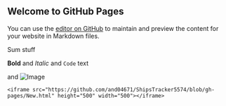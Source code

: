 ## Welcome to GitHub Pages

You can use the [editor on GitHub](https://github.com/and04671/ShipsTracker5574/edit/gh-pages/index.md) to maintain and preview the content for your website in Markdown files.



Sum stuff

**Bold** and _Italic_ and `Code` text

 and ![Image](src)
```
<iframe src="https://github.com/and04671/ShipsTracker5574/blob/gh-pages/New.html" height="500" width="500"></iframe>

